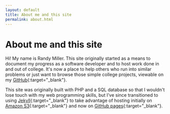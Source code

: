 ```yaml
---
layout: default
title: About me and this site
permalink: about.html
---
```

# About me and this site

Hi! My name is Randy Miller. This site originally started as a means to document my progress as a software developer and to host work done in and out of college.  It's now a place to help others who run into similar problems or just want to browse those simple college projects, viewable on my [GitHub](http://github.com/iliketoprogram14){:target="_blank"}.

This site was originally built with PHP and a SQL database so that I wouldn't lose touch with my web programming skills, but I've since transitioned to using [Jekyll](https://jekyllrb.com){:target="_blank"} to take advantage of hosting initially on [Amazon S3](https://aws.amazon.com/s3/){:target="_blank"} and now on [GitHub pages](https://pages.github.com/){:target="_blank"}.
